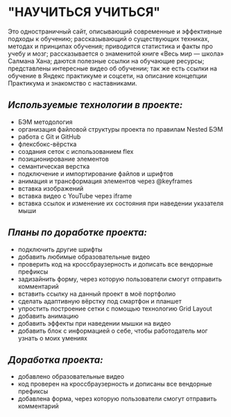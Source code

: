 # **"НАУЧИТЬСЯ УЧИТЬСЯ"**<br>

Это одностраничный сайт, описывающий современные и эффективные подходы к обучению; рассказывающий о существующих техниках, методах и принципах обучения; приводится статистика и факты про учебу и мозг; рассказывается о знаменитой книге «Весь мир — школа» Салмана Хана; даются полезные ссылки на обучающие ресурсы; представлены интересные видео об обучении; так же есть ссылки на обучение в Яндекс практикуме и соцсети, на описание концепции Практикума и знакомство с наставниками.<br>

## ***Используемые технологии в проекте:***<br>
* БЭМ методология<br>
* организация файловой структуры проекта по правилам Nested БЭМ<br>
* работа с Git и GitHub<br>
* флексбокс-вёрстка<br>
* создания сеток с использованием flex<br>
* позиционирование элементов<br>
* семантическая верстка<br>
* подключение и импортирование файлов и шрифтов<br>
* анимация и трансформация элементов через @keyframes<br>
* вставка изображений<br>
* вставка видео с YouTube через iframe<br>
* вставка ссылок и изменение их состояния при наведении указателя мыши<br>

## ***Планы по доработке проекта:***<br>
* подключить другие шрифты<br>
* добавить любимые образовательные видео<br>
* проверить код на кроссбраузерность и дописать все вендорные префиксы<br>
* задизайнить форму, через которую пользователи смогут отправить комментарий<br>
* вставить ссылку на данный проект в моё портфолио<br>
* сделать адаптивную вёрстку под смартфон и планшет<br>
* упростить построение сетки с помощью технологию Grid Layout<br>
* добавить анимацию<br>
* добавить эффекты при наведении мышки на видео<br>
* добавить блок с информацией о себе, чтобы работодатель мог узнать о моих умениях<br>

## ***Доработка проекта:***<br>
* добавлено образовательные видео<br>
* код проверен на кроссбраузерность и дописаны все вендорные префиксы<br>
* добавлена форма, через которую пользователи смогут отправить комментарий<br>
